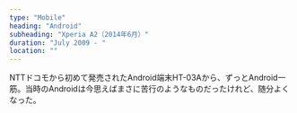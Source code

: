 ```yaml
---
type: "Mobile"
heading: "Android"
subheading: "Xperia A2（2014年6月）"
duration: "July 2009 - "
location: ""
---
```


NTTドコモから初めて発売されたAndroid端末HT-03Aから、ずっとAndroid一筋。当時のAndroidは今思えばまさに苦行のようなものだったけれど、随分よくなった。
